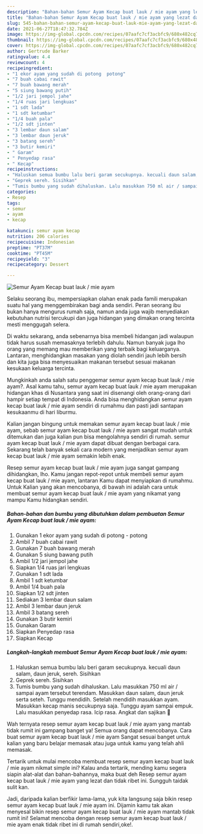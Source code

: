 ```yaml
---
description: "Bahan-bahan Semur Ayam Kecap buat lauk / mie ayam yang lezat dan Mudah Dibuat"
title: "Bahan-bahan Semur Ayam Kecap buat lauk / mie ayam yang lezat dan Mudah Dibuat"
slug: 545-bahan-bahan-semur-ayam-kecap-buat-lauk-mie-ayam-yang-lezat-dan-mudah-dibuat
date: 2021-06-27T18:47:32.784Z
image: https://img-global.cpcdn.com/recipes/07aafc7cf3acbfc9/680x482cq70/semur-ayam-kecap-buat-lauk-mie-ayam-foto-resep-utama.jpg
thumbnail: https://img-global.cpcdn.com/recipes/07aafc7cf3acbfc9/680x482cq70/semur-ayam-kecap-buat-lauk-mie-ayam-foto-resep-utama.jpg
cover: https://img-global.cpcdn.com/recipes/07aafc7cf3acbfc9/680x482cq70/semur-ayam-kecap-buat-lauk-mie-ayam-foto-resep-utama.jpg
author: Gertrude Barker
ratingvalue: 4.4
reviewcount: 4
recipeingredient:
- "1 ekor ayam yang sudah di potong  potong"
- "7 buah cabai rawit"
- "7 buah bawang merah"
- "5 siung bawang putih"
- "1/2 jari jempol jahe"
- "1/4 ruas jari lengkuas"
- "1 sdt lada"
- "1 sdt ketumbar"
- "1/4 buah pala"
- "1/2 sdt jinten"
- "3 lembar daun salam"
- "3 lembar daun jeruk"
- "3 batang sereh"
- "3 butir kemiri"
- " Garam"
- " Penyedap rasa"
- " Kecap"
recipeinstructions:
- "Haluskan semua bumbu lalu beri garam secukupnya. kecuali daun salam, daun jeruk, sereh. Sisihkan"
- "Geprek sereh. Sisihkan"
- "Tumis bumbu yang sudah dihaluskan. Lalu masukkan 750 ml air / sampai ayam tersebut terendam. Masukkan daun salam, daun jeruk serta seteh. Tunggu mendidih. Setelah mendidih masukkan ayam. Masukkan kecap manis secukupnya saja. Tunggu ayam sampai empuk. Lalu masukkan penyedap rasa. Icip rasa. Angkat dan sajikan 🌼"
categories:
- Resep
tags:
- semur
- ayam
- kecap

katakunci: semur ayam kecap 
nutrition: 206 calories
recipecuisine: Indonesian
preptime: "PT37M"
cooktime: "PT45M"
recipeyield: "3"
recipecategory: Dessert

---
```



![Semur Ayam Kecap buat lauk / mie ayam](https://img-global.cpcdn.com/recipes/07aafc7cf3acbfc9/680x482cq70/semur-ayam-kecap-buat-lauk-mie-ayam-foto-resep-utama.jpg)

Selaku seorang ibu, mempersiapkan olahan enak pada famili merupakan suatu hal yang menggembirakan bagi anda sendiri. Peran seorang ibu bukan hanya mengurus rumah saja, namun anda juga wajib menyediakan kebutuhan nutrisi tercukupi dan juga hidangan yang dimakan orang tercinta mesti menggugah selera.

Di waktu  sekarang, anda sebenarnya bisa membeli hidangan jadi walaupun tidak harus susah memasaknya terlebih dahulu. Namun banyak juga lho orang yang memang mau memberikan yang terbaik bagi keluarganya. Lantaran, menghidangkan masakan yang diolah sendiri jauh lebih bersih dan kita juga bisa menyesuaikan makanan tersebut sesuai makanan kesukaan keluarga tercinta. 



Mungkinkah anda salah satu penggemar semur ayam kecap buat lauk / mie ayam?. Asal kamu tahu, semur ayam kecap buat lauk / mie ayam merupakan hidangan khas di Nusantara yang saat ini disenangi oleh orang-orang dari hampir setiap tempat di Indonesia. Anda bisa menghidangkan semur ayam kecap buat lauk / mie ayam sendiri di rumahmu dan pasti jadi santapan kesukaanmu di hari liburmu.

Kalian jangan bingung untuk memakan semur ayam kecap buat lauk / mie ayam, sebab semur ayam kecap buat lauk / mie ayam sangat mudah untuk ditemukan dan juga kalian pun bisa mengolahnya sendiri di rumah. semur ayam kecap buat lauk / mie ayam dapat dibuat dengan berbagai cara. Sekarang telah banyak sekali cara modern yang menjadikan semur ayam kecap buat lauk / mie ayam semakin lebih enak.

Resep semur ayam kecap buat lauk / mie ayam juga sangat gampang dihidangkan, lho. Kamu jangan repot-repot untuk membeli semur ayam kecap buat lauk / mie ayam, lantaran Kamu dapat menyiapkan di rumahmu. Untuk Kalian yang akan mencobanya, di bawah ini adalah cara untuk membuat semur ayam kecap buat lauk / mie ayam yang nikamat yang mampu Kamu hidangkan sendiri.

<!--inarticleads1-->

##### Bahan-bahan dan bumbu yang dibutuhkan dalam pembuatan Semur Ayam Kecap buat lauk / mie ayam:

1. Gunakan 1 ekor ayam yang sudah di potong - potong
1. Ambil 7 buah cabai rawit
1. Gunakan 7 buah bawang merah
1. Gunakan 5 siung bawang putih
1. Ambil 1/2 jari jempol jahe
1. Siapkan 1/4 ruas jari lengkuas
1. Gunakan 1 sdt lada
1. Ambil 1 sdt ketumbar
1. Ambil 1/4 buah pala
1. Siapkan 1/2 sdt jinten
1. Sediakan 3 lembar daun salam
1. Ambil 3 lembar daun jeruk
1. Ambil 3 batang sereh
1. Gunakan 3 butir kemiri
1. Gunakan  Garam
1. Siapkan  Penyedap rasa
1. Siapkan  Kecap




<!--inarticleads2-->

##### Langkah-langkah membuat Semur Ayam Kecap buat lauk / mie ayam:

1. Haluskan semua bumbu lalu beri garam secukupnya. kecuali daun salam, daun jeruk, sereh. Sisihkan
1. Geprek sereh. Sisihkan
1. Tumis bumbu yang sudah dihaluskan. Lalu masukkan 750 ml air / sampai ayam tersebut terendam. Masukkan daun salam, daun jeruk serta seteh. Tunggu mendidih. Setelah mendidih masukkan ayam. Masukkan kecap manis secukupnya saja. Tunggu ayam sampai empuk. Lalu masukkan penyedap rasa. Icip rasa. Angkat dan sajikan 🌼




Wah ternyata resep semur ayam kecap buat lauk / mie ayam yang mantab tidak rumit ini gampang banget ya! Semua orang dapat mencobanya. Cara buat semur ayam kecap buat lauk / mie ayam Sangat sesuai banget untuk kalian yang baru belajar memasak atau juga untuk kamu yang telah ahli memasak.

Tertarik untuk mulai mencoba membuat resep semur ayam kecap buat lauk / mie ayam nikmat simple ini? Kalau anda tertarik, mending kamu segera siapin alat-alat dan bahan-bahannya, maka buat deh Resep semur ayam kecap buat lauk / mie ayam yang lezat dan tidak ribet ini. Sungguh taidak sulit kan. 

Jadi, daripada kalian berfikir lama-lama, yuk kita langsung saja bikin resep semur ayam kecap buat lauk / mie ayam ini. Dijamin kamu tak akan menyesal bikin resep semur ayam kecap buat lauk / mie ayam mantab tidak rumit ini! Selamat mencoba dengan resep semur ayam kecap buat lauk / mie ayam enak tidak ribet ini di rumah sendiri,oke!.

